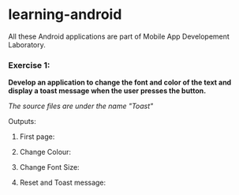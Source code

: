 # learning-android

All these Android applications are part of Mobile App Developement Laboratory.

### Exercise 1: 

**Develop an application to change the font and color of the text and display a toast message when the user presses the button.**

*The source files are under the name "Toast"*

Outputs: 

1. First page: 


2. Change Colour:

3. Change Font Size:

4. Reset and Toast message:
